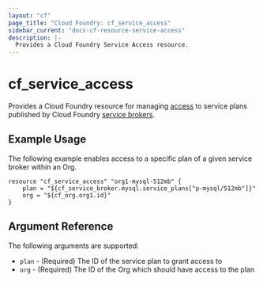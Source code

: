 ```yaml
---
layout: "cf"
page_title: "Cloud Foundry: cf_service_access"
sidebar_current: "docs-cf-resource-service-access"
description: |-
  Provides a Cloud Foundry Service Access resource.
---
```


# cf\_service\_access

Provides a Cloud Foundry resource for managing [access](https://docs.cloudfoundry.org/services/access-control.html) to service plans published by Cloud Foundry [service brokers](https://docs.cloudfoundry.org/services/).

## Example Usage

The following example enables access to a specific plan of a given service broker within an Org.

```
resource "cf_service_access" "org1-mysql-512mb" {
    plan = "${cf_service_broker.mysql.service_plans["p-mysql/512mb"]}"
    org = "${cf_org.org1.id}"
}
```

## Argument Reference

The following arguments are supported:

* `plan` - (Required) The ID of the service plan to grant access to
* `org` - (Required) The ID of the Org which should have access to the plan
